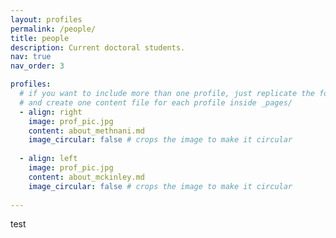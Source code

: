 ```yaml
---
layout: profiles
permalink: /people/
title: people
description: Current doctoral students. 
nav: true
nav_order: 3

profiles:
  # if you want to include more than one profile, just replicate the following block
  # and create one content file for each profile inside _pages/
  - align: right
    image: prof_pic.jpg
    content: about_methnani.md
    image_circular: false # crops the image to make it circular
    
  - align: left
    image: prof_pic.jpg
    content: about_mckinley.md
    image_circular: false # crops the image to make it circular
 
---
```


test
